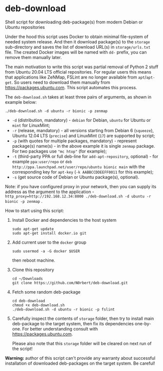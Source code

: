 # deb-download

Shell script for downloading deb-package(s) from modern Debian or Ubuntu repositories

Under the hood this script uses Docker to obtain minimal file-system of needed system release. And then it download package(s) to the `storage` sub-directory and saves the list of download URL(s) in `storage/urls.txt` file. The created Docker images will be named with `dd-` prefix, you can remove them manually later.

The main motivation to write this script was partial removal of Python 2 stuff from Ubuntu 20.04 LTS official repositories. For regular users this means that applications like ZeNMap, FSLint are no longer available from `apt`/`apt-get`. So users need to download them manually from <https://packages.ubuntu.com>. This script automates this process.

The `deb-download.sh` takes at least three pairs of arguments, as shown in example below:

```
./deb-download.sh -d ubuntu -r bionic -p zenmap
```

* `-d` (distribution, mandatory) - `debian` for Debian, `ubuntu` for Ubuntu or `mint` for LinuxMint;
* `-r` (release, mandatory) - all versions starting from Debian 6 (`squeeze`), Ubuntu 12.04 LTS (`precise`) and LinuxMint (`17`) are supported by script;
* `-p` (with quotes for multiple packages, mandatory) - represent package(s) name(s) - in the above example it is single `zenmap` package. For two packages use `"mc htop"` (for example);
* `-t` (third-party PPA or full deb-line for `add-apt-repository`, optional) - for example `ppa:user/repo` or `deb http://ppa.launchpad.net/user/repo/ubuntu bionic main` with the corresponding key for `apt-key` (`-k AABBCCDDEEFF0011` for this example);
* `-s` (get source code of Debian or Ubuntu package(s), optional).

Note: if you have configured proxy in your network, then you can supply its address as the argument to the application - `http_proxy=http://192.168.12.34:8000 ./deb-download.sh -d ubuntu -r bionic -p zenmap` .

How to start using this script:

1. Install Docker and dependencies to the host system
   
       sudo apt-get update
       sudo apt-get install docker.io git

1. Add current user to the `docker` group
   
       sudo usermod -a -G docker $USER
   
   then reboot machine.

1. Clone this repository

       cd ~/Downloads
       git clone https://github.com/N0rbert/deb-download.git

1. Fetch some random deb-package

       cd deb-download
       chmod +x deb-download.sh
       ./deb-download.sh -d ubuntu -r bionic -p fslint

1. Carefully inspect the contents of `storage` folder, then try to install main deb-package to the target system, then fix its dependencies one-by-one. For better understanding consult with <https://packages.ubuntu.com>.

   Please also note that this `storage` folder will be cleared on next run of the script!

**Warning:** author of this script can't provide any warranty about successful installation of downloaded deb-packages on the target system. Be careful!

